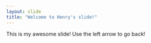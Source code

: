 ```yaml
---
layout: slide
title: "Welcome to Henry's slide!"
---
```

This is my awesome slide!
Use the left arrow to go back!